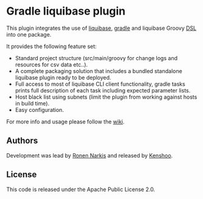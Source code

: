 # Gradle liquibase plugin
This plugin integrates the use of [liquibase](http://www.liquibase.org/), [gradle](http://gradle.org) and liquibase Groovy [DSL](https://github.com/tlberglund/groovy-liquibase) into one package.

It provides the following feature set:
 * Standard project structure (src/main/groovy for change logs and resources for csv data etc..).
 * A complete packaging solution that includes a bundled standalone liquibase plugin ready to be deployed.
 * Full access to most of liquibase CLI client functionality, gradle tasks prints full description of each task including expected parameter lists.
 * Host black list using subnets (limit the plugin from working against hosts in build time).
 * Easy configuration.  

For more info and usage please follow the [wiki](https://github.com/kenshoo-gradle/gradle-liquibase-plugin/wiki).

## Authors
Development was lead by [Ronen Narkis](http://narkisr.com) and released by [Kenshoo](http://kenshoo.com).

## License
This code is released under the Apache Public License 2.0.


